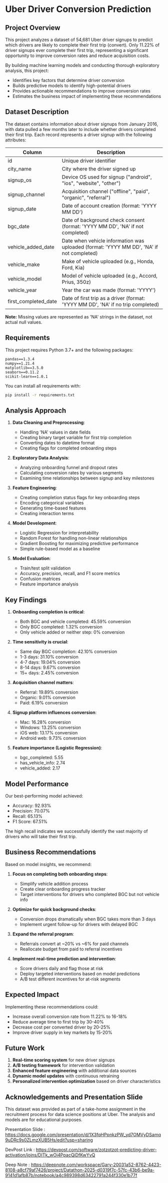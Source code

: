 # Uber Driver Conversion Prediction

## Project Overview

This project analyzes a dataset of 54,681 Uber driver signups to predict which drivers are likely to complete their first trip (convert). Only 11.22% of driver signups ever complete their first trip, representing a significant opportunity to improve conversion rates and reduce acquisition costs.

By building machine learning models and conducting thorough exploratory analysis, this project:
- Identifies key factors that determine driver conversion
- Builds predictive models to identify high-potential drivers
- Provides actionable recommendations to improve conversion rates
- Estimates the business impact of implementing these recommendations

## Dataset Description

The dataset contains information about driver signups from January 2016, with data pulled a few months later to include whether drivers completed their first trip. Each record represents a driver signup with the following attributes:

| Column | Description |
|--------|-------------|
| id | Unique driver identifier |
| city_name | City where the driver signed up |
| signup_os | Device OS used for signup ("android", "ios", "website", "other") |
| signup_channel | Acquisition channel ("offline", "paid", "organic", "referral") |
| signup_date | Date of account creation (format: 'YYYY MM DD') |
| bgc_date | Date of background check consent (format: 'YYYY MM DD', 'NA' if not completed) |
| vehicle_added_date | Date when vehicle information was uploaded (format: 'YYYY MM DD', 'NA' if not completed) |
| vehicle_make | Make of vehicle uploaded (e.g., Honda, Ford, Kia) |
| vehicle_model | Model of vehicle uploaded (e.g., Accord, Prius, 350z) |
| vehicle_year | Year the car was made (format: 'YYYY') |
| first_completed_date | Date of first trip as a driver (format: 'YYYY MM DD', 'NA' if no trip completed) |

**Note:** Missing values are represented as 'NA' strings in the dataset, not actual null values.

## Requirements

This project requires Python 3.7+ and the following packages:
```
pandas==1.3.4
numpy==1.21.4
matplotlib==3.5.0
seaborn==0.11.2
scikit-learn==1.0.1
```

You can install all requirements with:
```bash
pip install -r requirements.txt
```

## Analysis Approach

1. **Data Cleaning and Preprocessing**:
   - Handling 'NA' values in date fields
   - Creating binary target variable for first trip completion
   - Converting dates to datetime format
   - Creating flags for completed onboarding steps

2. **Exploratory Data Analysis**:
   - Analyzing onboarding funnel and dropout rates
   - Calculating conversion rates by various segments
   - Examining time relationships between signup and key milestones

3. **Feature Engineering**:
   - Creating completion status flags for key onboarding steps
   - Encoding categorical variables
   - Generating time-based features
   - Creating interaction terms

4. **Model Development**:
   - Logistic Regression for interpretability
   - Random Forest for handling non-linear relationships
   - Gradient Boosting for maximizing predictive performance
   - Simple rule-based model as a baseline

5. **Model Evaluation**:
   - Train/test split validation
   - Accuracy, precision, recall, and F1 score metrics
   - Confusion matrices
   - Feature importance analysis

## Key Findings

1. **Onboarding completion is critical**:
   - Both BGC and vehicle completed: 45.59% conversion
   - Only BGC completed: 1.32% conversion
   - Only vehicle added or neither step: 0% conversion

2. **Time sensitivity is crucial**:
   - Same day BGC completion: 42.10% conversion
   - 1-3 days: 31.10% conversion
   - 4-7 days: 19.04% conversion
   - 8-14 days: 9.67% conversion
   - 15+ days: 2.45% conversion

3. **Acquisition channel matters**:
   - Referral: 19.89% conversion
   - Organic: 9.01% conversion
   - Paid: 6.19% conversion

4. **Signup platform influences conversion**:
   - Mac: 16.28% conversion
   - Windows: 13.25% conversion
   - iOS web: 13.17% conversion
   - Android web: 9.73% conversion

5. **Feature importance (Logistic Regression)**:
   - bgc_completed: 5.55
   - has_vehicle_info: 2.74
   - vehicle_added: 2.17

## Model Performance

Our best-performing model achieved:
- Accuracy: 92.93%
- Precision: 70.07%
- Recall: 65.13%
- F1 Score: 67.51%

The high recall indicates we successfully identify the vast majority of drivers who will take their first trip.

## Business Recommendations

Based on model insights, we recommend:

1. **Focus on completing both onboarding steps**:
   - Simplify vehicle addition process
   - Create clear onboarding progress tracker
   - Target interventions for drivers who completed BGC but not vehicle info

2. **Optimize for quick background checks**:
   - Conversion drops dramatically when BGC takes more than 3 days
   - Implement urgent follow-up for drivers with delayed BGC

3. **Expand the referral program**:
   - Referrals convert at ~20% vs ~6% for paid channels
   - Reallocate budget from paid to referral incentives

4. **Implement real-time prediction and intervention**:
   - Score drivers daily and flag those at risk
   - Deploy targeted interventions based on model predictions
   - A/B test different incentives for at-risk segments

## Expected Impact

Implementing these recommendations could:
- Increase overall conversion rate from 11.22% to 16-18%
- Reduce average time to first trip by 30-40%
- Decrease cost per converted driver by 20-25%
- Improve driver supply in key markets by 15-20%

## Future Work

1. **Real-time scoring system** for new driver signups
2. **A/B testing framework** for intervention validation
3. **Enhanced feature engineering** with additional data sources
4. **Dynamic model updates** with continuous retraining
5. **Personalized intervention optimization** based on driver characteristics

## Acknowledgements and Presentation Slide 

This dataset was provided as part of a take-home assignment in the recruitment process for data science positions at Uber. The analysis and models are for educational purposes.

Presentation Slide : https://docs.google.com/presentation/d/1X3fqHPpnkzPW_yd7OMVyDSamq9uDRc9s0ZLmzXUB5Hs/edit?usp=sharing

DevPost Link : https://devpost.com/software/zotzotzot-predicting-driver-activation/joins/DITk_wOi4PpacQiDfKwYvQ

Deep Note : https://deepnote.com/workspace/Gary-20031a52-8762-4423-8108-a8cf79af7426/project/Datathon-2025-d0319f7c-57fc-43b6-be9a-9141d1afb87b/notebook/a4c989398d63422791a244f330e1b77f
